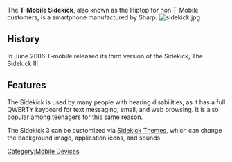 The **T-Mobile Sidekick**, also known as the Hiptop for non T-Mobile
customers, is a smartphone manufactured by Sharp.
![](sidekick.jpg "sidekick.jpg")

## History

In June 2006 T-mobile released its third version of the Sidekick, The
Sidekick III.

## Features

The Sidekick is used by many people with hearing disabilities, as it has
a full QWERTY keyboard for text messaging, email, and web browsing. It
is also popular among teenagers for this same reason.

The Sidekick 3 can be customized via [Sidekick
Themes](http://www.sk3-themes.com), which can change the background
image, application icons, and sounds.

[Category:Mobile Devices](Category:Mobile_Devices "wikilink")